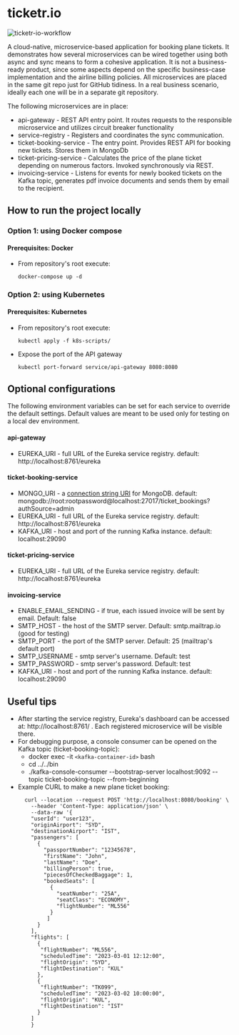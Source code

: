 # ticketr.io
![ticketr-io-workflow](https://github.com/aquiliz/ticketr-io/actions/workflows/ci.yml/badge.svg)

A cloud-native, microservice-based application for booking plane tickets.
It demonstrates how several microservices can be wired together using both async and sync means to form
a cohesive application. It is not a business-ready product, since some aspects depend on the 
specific business-case implementation and the airline billing policies.
All microservices are placed in the same git repo just for GitHub tidiness. In a real business scenario, ideally each one will be in
a separate git repository. 

The following microservices are in place:
- api-gateway - REST API entry point. It routes requests to the responsible microservice and utilizes circuit breaker functionality
- service-registry - Registers and coordinates the sync communication.
- ticket-booking-service - The entry point. Provides REST API for booking new tickets. Stores them in MongoDb
- ticket-pricing-service - Calculates the price of the plane ticket depending on numerous factors. Invoked synchronously via REST.
- invoicing-service - Listens for events for newly booked tickets on the Kafka topic, generates pdf invoice documents and sends them by email to the recipient.

## How to run the project locally

### Option 1: using Docker compose
#### Prerequisites: Docker
- From repository's root execute:
 
  ``docker-compose up -d``

### Option 2: using Kubernetes
#### Prerequisites: Kubernetes
- From repository's root execute:

  ``kubectl apply -f k8s-scripts/``
- Expose the port of the API gateway

  ``kubectl port-forward service/api-gateway 8080:8080``


## Optional configurations
The following environment variables can be set for each service to override the default settings. Default values are 
meant to be used only for testing on a local dev environment.

#### 

#### api-gateway
- EUREKA_URI - full URL of the Eureka service registry. default: http://localhost:8761/eureka

#### ticket-booking-service
- MONGO_URI - a [connection string URI](https://www.mongodb.com/docs/manual/reference/connection-string/) for MongoDB. default: mongodb://root:rootpassword@localhost:27017/ticket_bookings?authSource=admin
- EUREKA_URI - full URL of the Eureka service registry. default: http://localhost:8761/eureka
- KAFKA_URI - host and port of the running Kafka instance. default: localhost:29090

#### ticket-pricing-service
- EUREKA_URI - full URL of the Eureka service registry. default: http://localhost:8761/eureka

#### invoicing-service

- ENABLE_EMAIL_SENDING - if true, each issued invoice will be sent by email. Default: false
- SMTP_HOST - the host of the SMTP server. Default: smtp.mailtrap.io  (good for testing)
- SMTP_PORT - the port of the SMTP server. Default: 25  (mailtrap's default port)
- SMTP_USERNAME - smtp server's username. Default: test
- SMTP_PASSWORD - smtp server's password. Default: test
- KAFKA_URI - host and port of the running Kafka instance. default: localhost:29090

## Useful tips
- After starting the service registry, Eureka's dashboard can be accessed at: http://localhost:8761/ . Each registered
  microservice will be visible there.
- For debugging purpose, a console consumer can be opened on the Kafka topic (ticket-booking-topic):
    - docker exec -it ``<kafka-container-id>`` bash
    - cd ../../bin
    - ./kafka-console-consumer --bootstrap-server localhost:9092 --topic ticket-booking-topic --from-beginning
- Example CURL to make a new plane ticket booking:
    ```
      curl --location --request POST 'http://localhost:8080/booking' \
        --header 'Content-Type: application/json' \
        --data-raw '{
        "userId": "user123",
        "originAirport": "SYD",
        "destinationAirport": "IST",
        "passengers": [
          {
            "passportNumber": "12345678",
            "firstName": "John",
            "lastName": "Doe",
            "billingPerson": true,
            "piecesOfCheckedBaggage": 1,
            "bookedSeats": [
              {
                "seatNumber": "25A",
                "seatClass": "ECONOMY",
                "flightNumber": "ML556"
              }
             ]
          }
        ],
        "flights": [
          {
           "flightNumber": "ML556",
           "scheduledTime": "2023-03-01 12:12:00",
           "flightOrigin": "SYD",
           "flightDestination": "KUL"
          },
          {
           "flightNumber": "TK099",
           "scheduledTime": "2023-03-02 10:00:00",
           "flightOrigin": "KUL",
           "flightDestination": "IST"
          }
        ]
        }
    ```
